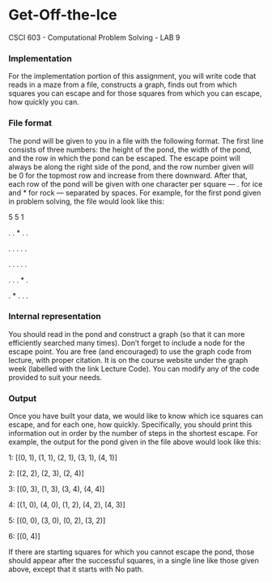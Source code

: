 # Get-Off-the-Ice
CSCI 603 - Computational Problem Solving - LAB 9

### Implementation

For the implementation portion of this assignment, you will write code that reads in a maze
from a file, constructs a graph, finds out from which squares you can escape and for those
squares from which you can escape, how quickly you can.

### File format

The pond will be given to you in a file with the following format. The first line consists of
three numbers: the height of the pond, the width of the pond, and the row in which the pond
can be escaped. The escape point will always be along the right side of the pond, and the
row number given will be 0 for the topmost row and increase from there downward. After
that, each row of the pond will be given with one character per square — . for ice and * for
rock — separated by spaces. For example, for the first pond given in problem solving, the
file would look like this:

5 5 1

. . * . .

. . . . .

. . . . .

. . . * .

. * . . .

### Internal representation

You should read in the pond and construct a graph (so that it can more efficiently searched
many times). Don’t forget to include a node for the escape point. You are free (and encouraged)
to use the graph code from lecture, with proper citation. It is on the course website
under the graph week (labelled with the link Lecture Code). You can modify any of the
code provided to suit your needs.

### Output

Once you have built your data, we would like to know which ice squares can escape, and
for each one, how quickly. Specifically, you should print this information out in order by the
number of steps in the shortest escape. For example, the output for the pond given in the
file above would look like this:

1: [(0, 1), (1, 1), (2, 1), (3, 1), (4, 1)]

2: [(2, 2), (2, 3), (2, 4)]

3: [(0, 3), (1, 3), (3, 4), (4, 4)]

4: [(1, 0), (4, 0), (1, 2), (4, 2), (4, 3)]

5: [(0, 0), (3, 0), (0, 2), (3, 2)]

6: [(0, 4)]

If there are starting squares for which you cannot escape the pond, those should appear after
the successful squares, in a single line like those given above, except that it starts with No
path.
